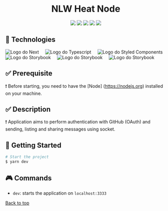 <h1 align="center">NLW Heat Node</h1>

<p align="center">
  <img src="https://img.shields.io/github/languages/top/maurodesouza/next-boilerplate?color=FD5EBE">

  <img src="https://img.shields.io/github/languages/count/maurodesouza/next-boilerplate?color=FD5EBE">

  <img src="https://img.shields.io/github/repo-size/maurodesouza/next-boilerplate?color=FD5EBE">

  <img src="https://img.shields.io/github/last-commit/maurodesouza/next-boilerplate?color=FD5EBE">

  <img src="https://github.com/maurodesouza/next-boilerplate/workflows/ci/badge.svg">

</p>

## :rocket: Technologies

  <img alt="Logo do Next" src="https://img.shields.io/badge/Node.js-339933?style=for-the-badge&logo=nodedotjs&logoColor=white">
&#xa0; &#xa0;

  <img alt="Logo do Typescript" src="https://img.shields.io/badge/TypeScript-007ACC?style=for-the-badge&logo=typescript&logoColor=white">
&#xa0; &#xa0;

  <img alt="Logo do Styled Components" src="https://img.shields.io/badge/Socket.io-010101?&style=for-the-badge&logo=Socket.io&logoColor=white">

  <img alt="Logo do Storybook" src="https://img.shields.io/badge/Express.js-000000?style=for-the-badge&logo=express&logoColor=white">
 &#xa0; &#xa0;

  <img alt="Logo do Storybook" src="https://img.shields.io/badge/prisma-1B222D?style=for-the-badge&logo=prisma&logoColor=white">
 &#xa0; &#xa0;

  <img alt="Logo do Storybook" src="https://img.shields.io/badge/GitHub-100000?style=for-the-badge&logo=github&logoColor=white">
 &#xa0; &#xa0;

## :white_check_mark: Prerequisite

:exclamation: Before starting, you need to have the
[Node] (https://nodejs.org) installed on your machine.

## :white_check_mark: Description

:exclamation: Application aims to perform authentication with GitHub (OAuth) and sending, listing and sharing messages using socket.

## :checkered_flag: Getting Started

```bash
# Start the project
$ yarn dev
```

## :video_game: Commands

- `dev`: starts the application on `localhost:3333`

<a href="#top">Back to top</a>
